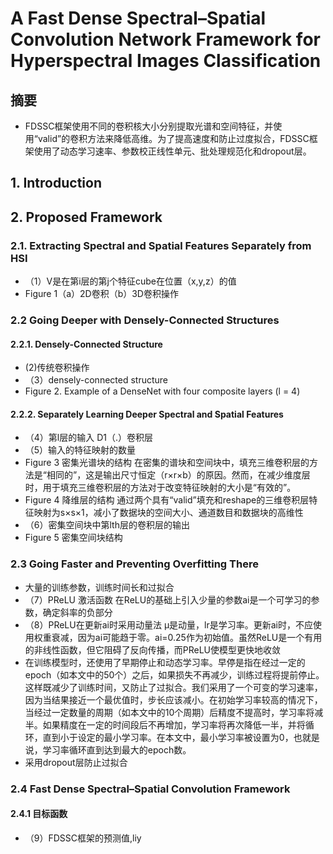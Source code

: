 # A Fast Dense Spectral–Spatial Convolution Network Framework for Hyperspectral Images Classification #
## 摘要 ##
- FDSSC框架使用不同的卷积核大小分别提取光谱和空间特征，并使用“valid”的卷积方法来降低高维。为了提高速度和防止过度拟合，FDSSC框架使用了动态学习速率、参数校正线性单元、批处理规范化和dropout层。
## 1. Introduction ##
## 2. Proposed Framework ##
### 2.1. Extracting Spectral and Spatial Features Separately from HSI ###
- （1）V是在第i层的第j个特征cube在位置（x,y,z）的值
- Figure 1（a）2D卷积（b）3D卷积操作
### 2.2 Going Deeper with Densely-Connected Structures ###
#### 2.2.1. Densely-Connected Structure ####
- (2)传统卷积操作
- （3）densely-connected structure
- Figure 2. Example of a DenseNet with four composite layers (l = 4)
#### 2.2.2. Separately Learning Deeper Spectral and Spatial Features ####
- （4）第l层的输入 D1（.）卷积层
- （5）输入的特征映射的数量
-  Figure 3 密集光谱块的结构 在密集的谱块和空间块中，填充三维卷积层的方法是“相同的”，这是输出尺寸恒定（r×r×b）的原因。然而，在减少维度层时，用于填充三维卷积层的方法对于改变特征映射的大小是“有效的”。
- Figure 4 降维层的结构 通过两个具有“valid”填充和reshape的三维卷积层特征映射为s×s×1，减小了数据块的空间大小、通道数目和数据块的高维性
- （6）密集空间块中第lth层的卷积层的输出
-  Figure 5 密集空间块结构
### 2.3 Going Faster and Preventing Overfitting There ###
- 大量的训练参数，训练时间长和过拟合
- （7）PReLU 激活函数 在ReLU的基础上引入少量的参数ai是一个可学习的参数，确定斜率的负部分
- （8）PReLU在更新ai时采用动量法 µ是动量，lr是学习率。更新ai时，不应使用权重衰减，因为ai可能趋于零。ai=0.25作为初始值。虽然ReLU是一个有用的非线性函数，但它阻碍了反向传播，而PReLU使模型更快地收敛
- 在训练模型时，还使用了早期停止和动态学习率。早停是指在经过一定的epoch（如本文中的50个）之后，如果损失不再减少，训练过程将提前停止。这样既减少了训练时间，又防止了过拟合。我们采用了一个可变的学习速率，因为当结果接近一个最优值时，步长应该减小。在初始学习率较高的情况下，当经过一定数量的周期（如本文中的10个周期）后精度不提高时，学习率将减半。如果精度在一定的时间段后不再增加，学习率将再次降低一半，并将循环，直到小于设定的最小学习率。在本文中，最小学习率被设置为0，也就是说，学习率循环直到达到最大的epoch数。
- 采用dropout层防止过拟合
### 2.4 Fast Dense Spectral–Spatial Convolution Framework ###
#### 2.4.1 目标函数 ####
- （9）FDSSC框架的预测值,liy
